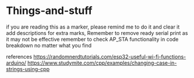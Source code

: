 # Things-and-stuff

if you are reading this as a marker, please remind me to do it and clear it
add descriptions for extra marks, 
Remember to remove ready serial print as it may not be effective
remember to check AP_STA functionality in code breakdown no matter what you find

references
https://randomnerdtutorials.com/esp32-useful-wi-fi-functions-arduino/
https://www.studymite.com/cpp/examples/changing-case-in-strings-using-cpp

